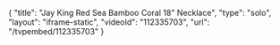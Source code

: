 {
    "title": "Jay King Red Sea Bamboo Coral 18\" Necklace",
    "type": "solo",
    "layout": "iframe-static",
    "videoId": "112335703",
    "url": "\/tvpembed\/112335703"
}